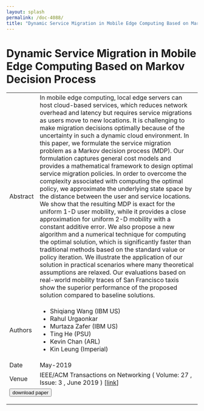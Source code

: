 ```yaml
---
layout: splash
permalink: /doc-4088/
title: "Dynamic Service Migration in Mobile Edge Computing Based on Markov Decision Process"
---
```


# Dynamic Service Migration in Mobile Edge Computing Based on Markov Decision Process

<table>
    <tbody>
    <tr>
        <td>Abstract</td>
        <td>In mobile edge computing, local edge servers can host cloud-based services, which reduces network overhead and latency but requires service migrations as users move to new locations. It is challenging to make migration decisions optimally because of the uncertainty in such a dynamic cloud environment. In this paper, we formulate the service migration problem as a Markov decision process (MDP). Our formulation captures general cost models and provides a mathematical framework to design optimal service migration policies. In order to overcome the complexity associated with computing the optimal policy, we approximate the underlying state space by the distance between the user and service locations. We show that the resulting MDP is exact for the uniform 1-D user mobility, while it provides a close approximation for uniform 2-D mobility with a constant additive error. We also propose a new algorithm and a numerical technique for computing the optimal solution, which is significantly faster than traditional methods based on the standard value or policy iteration. We illustrate the application of our solution in practical scenarios where many theoretical assumptions are relaxed. Our evaluations based on real-world mobility traces of San Francisco taxis show the superior performance of the proposed solution compared to baseline solutions.</td>
    </tr>
    <tr>
        <td>Authors</td>
        <td>
            <ul>
                <li>Shiqiang Wang (IBM US)</li>
                <li>Rahul Urgaonkar</li>
                <li>Murtaza Zafer (IBM US)</li>
                <li>Ting He (PSU)</li>
                <li>Kevin Chan (ARL)</li>
                <li>Kin Leung (Imperial)</li>
            </ul>
        </td>
    </tr>
    <tr>
        <td>Date</td>
        <td>May-2019</td>
    </tr>
    <tr>
        <td>Venue</td>
        <td>IEEE/ACM Transactions on Networking ( Volume: 27 , Issue: 3 , June 2019 ) [<a href="https://ieeexplore.ieee.org/document/8727722">link</a>]</td>
    </tr>
        <tr>
            <td colspan="2">
                <form method="get" action="https://ibm.box.com/v/doc-4088-paper">
                    <button type="submit">download paper</button>
                </form>
            </td>
        </tr>
    </tbody>
</table>

